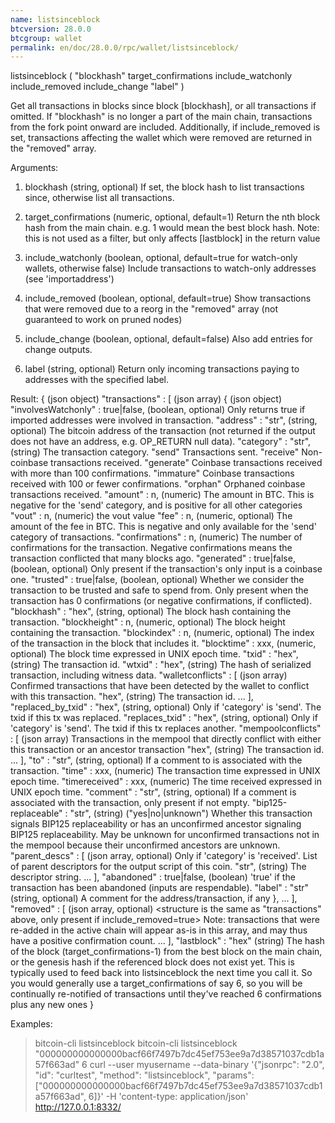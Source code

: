```yaml
---
name: listsinceblock
btcversion: 28.0.0
btcgroup: wallet
permalink: en/doc/28.0.0/rpc/wallet/listsinceblock/
---
```


listsinceblock ( "blockhash" target_confirmations include_watchonly include_removed include_change "label" )

Get all transactions in blocks since block [blockhash], or all transactions if omitted.
If "blockhash" is no longer a part of the main chain, transactions from the fork point onward are included.
Additionally, if include_removed is set, transactions affecting the wallet which were removed are returned in the "removed" array.

Arguments:
1. blockhash               (string, optional) If set, the block hash to list transactions since, otherwise list all transactions.
2. target_confirmations    (numeric, optional, default=1) Return the nth block hash from the main chain. e.g. 1 would mean the best block hash. Note: this is not used as a filter, but only affects [lastblock] in the return value
3. include_watchonly       (boolean, optional, default=true for watch-only wallets, otherwise false) Include transactions to watch-only addresses (see 'importaddress')
4. include_removed         (boolean, optional, default=true) Show transactions that were removed due to a reorg in the "removed" array
                           (not guaranteed to work on pruned nodes)
5. include_change          (boolean, optional, default=false) Also add entries for change outputs.
                           
6. label                   (string, optional) Return only incoming transactions paying to addresses with the specified label.
                           

Result:
{                                          (json object)
  "transactions" : [                       (json array)
    {                                      (json object)
      "involvesWatchonly" : true|false,    (boolean, optional) Only returns true if imported addresses were involved in transaction.
      "address" : "str",                   (string, optional) The bitcoin address of the transaction (not returned if the output does not have an address, e.g. OP_RETURN null data).
      "category" : "str",                  (string) The transaction category.
                                           "send"                  Transactions sent.
                                           "receive"               Non-coinbase transactions received.
                                           "generate"              Coinbase transactions received with more than 100 confirmations.
                                           "immature"              Coinbase transactions received with 100 or fewer confirmations.
                                           "orphan"                Orphaned coinbase transactions received.
      "amount" : n,                        (numeric) The amount in BTC. This is negative for the 'send' category, and is positive
                                           for all other categories
      "vout" : n,                          (numeric) the vout value
      "fee" : n,                           (numeric, optional) The amount of the fee in BTC. This is negative and only available for the
                                           'send' category of transactions.
      "confirmations" : n,                 (numeric) The number of confirmations for the transaction. Negative confirmations means the
                                           transaction conflicted that many blocks ago.
      "generated" : true|false,            (boolean, optional) Only present if the transaction's only input is a coinbase one.
      "trusted" : true|false,              (boolean, optional) Whether we consider the transaction to be trusted and safe to spend from.
                                           Only present when the transaction has 0 confirmations (or negative confirmations, if conflicted).
      "blockhash" : "hex",                 (string, optional) The block hash containing the transaction.
      "blockheight" : n,                   (numeric, optional) The block height containing the transaction.
      "blockindex" : n,                    (numeric, optional) The index of the transaction in the block that includes it.
      "blocktime" : xxx,                   (numeric, optional) The block time expressed in UNIX epoch time.
      "txid" : "hex",                      (string) The transaction id.
      "wtxid" : "hex",                     (string) The hash of serialized transaction, including witness data.
      "walletconflicts" : [                (json array) Confirmed transactions that have been detected by the wallet to conflict with this transaction.
        "hex",                             (string) The transaction id.
        ...
      ],
      "replaced_by_txid" : "hex",          (string, optional) Only if 'category' is 'send'. The txid if this tx was replaced.
      "replaces_txid" : "hex",             (string, optional) Only if 'category' is 'send'. The txid if this tx replaces another.
      "mempoolconflicts" : [               (json array) Transactions in the mempool that directly conflict with either this transaction or an ancestor transaction
        "hex",                             (string) The transaction id.
        ...
      ],
      "to" : "str",                        (string, optional) If a comment to is associated with the transaction.
      "time" : xxx,                        (numeric) The transaction time expressed in UNIX epoch time.
      "timereceived" : xxx,                (numeric) The time received expressed in UNIX epoch time.
      "comment" : "str",                   (string, optional) If a comment is associated with the transaction, only present if not empty.
      "bip125-replaceable" : "str",        (string) ("yes|no|unknown") Whether this transaction signals BIP125 replaceability or has an unconfirmed ancestor signaling BIP125 replaceability.
                                           May be unknown for unconfirmed transactions not in the mempool because their unconfirmed ancestors are unknown.
      "parent_descs" : [                   (json array, optional) Only if 'category' is 'received'. List of parent descriptors for the output script of this coin.
        "str",                             (string) The descriptor string.
        ...
      ],
      "abandoned" : true|false,            (boolean) 'true' if the transaction has been abandoned (inputs are respendable).
      "label" : "str"                      (string, optional) A comment for the address/transaction, if any
    },
    ...
  ],
  "removed" : [                            (json array, optional) <structure is the same as "transactions" above, only present if include_removed=true>
                                           Note: transactions that were re-added in the active chain will appear as-is in this array, and may thus have a positive confirmation count.
    ...
  ],
  "lastblock" : "hex"                      (string) The hash of the block (target_confirmations-1) from the best block on the main chain, or the genesis hash if the referenced block does not exist yet. This is typically used to feed back into listsinceblock the next time you call it. So you would generally use a target_confirmations of say 6, so you will be continually re-notified of transactions until they've reached 6 confirmations plus any new ones
}

Examples:
> bitcoin-cli listsinceblock 
> bitcoin-cli listsinceblock "000000000000000bacf66f7497b7dc45ef753ee9a7d38571037cdb1a57f663ad" 6
> curl --user myusername --data-binary '{"jsonrpc": "2.0", "id": "curltest", "method": "listsinceblock", "params": ["000000000000000bacf66f7497b7dc45ef753ee9a7d38571037cdb1a57f663ad", 6]}' -H 'content-type: application/json' http://127.0.0.1:8332/


